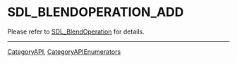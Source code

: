# SDL_BLENDOPERATION_ADD

Please refer to [SDL_BlendOperation](SDL_BlendOperation) for details.

----
[CategoryAPI](CategoryAPI), [CategoryAPIEnumerators](CategoryAPIEnumerators)

